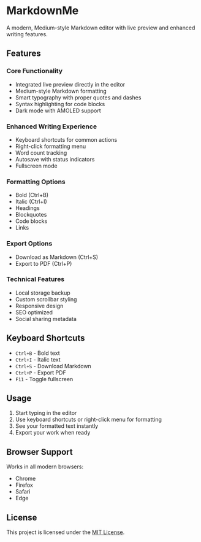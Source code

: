 # MarkdownMe
A modern, Medium-style Markdown editor with live preview and enhanced writing features.

## Features

### Core Functionality
- Integrated live preview directly in the editor
- Medium-style Markdown formatting
- Smart typography with proper quotes and dashes
- Syntax highlighting for code blocks
- Dark mode with AMOLED support

### Enhanced Writing Experience
- Keyboard shortcuts for common actions
- Right-click formatting menu
- Word count tracking
- Autosave with status indicators
- Fullscreen mode

### Formatting Options
- Bold (Ctrl+B)
- Italic (Ctrl+I)
- Headings
- Blockquotes
- Code blocks
- Links

### Export Options
- Download as Markdown (Ctrl+S)
- Export to PDF (Ctrl+P)

### Technical Features
- Local storage backup
- Custom scrollbar styling
- Responsive design
- SEO optimized
- Social sharing metadata

## Keyboard Shortcuts
- `Ctrl+B` - Bold text
- `Ctrl+I` - Italic text
- `Ctrl+S` - Download Markdown
- `Ctrl+P` - Export PDF
- `F11` - Toggle fullscreen

## Usage
1. Start typing in the editor
2. Use keyboard shortcuts or right-click menu for formatting
3. See your formatted text instantly
4. Export your work when ready

## Browser Support
Works in all modern browsers:
- Chrome
- Firefox
- Safari
- Edge

## License
This project is licensed under the [MIT License](LICENSE).
